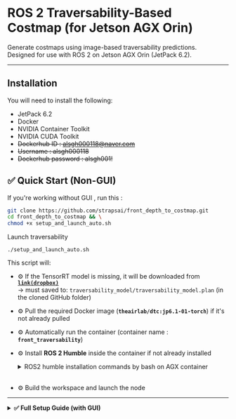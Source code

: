# ROS 2 Traversability-Based Costmap (for Jetson AGX Orin)

Generate costmaps using image-based traversability predictions.  
Designed for use with ROS 2 on Jetson AGX Orin (JetPack 6.2).

---


## Installation

You will need to install the following:
- JetPack 6.2
- Docker
- NVIDIA Container Toolkit
- NVIDIA CUDA Toolkit
- ~~Dockerhub ID : alsgh000118@naver.com~~
- ~~Username : alsgh000118~~
- ~~Dockerhub password : alsgh001!~~




## ✅ Quick Start (Non-GUI)

If you're working without GUI , run this :

```bash
git clone https://github.com/strapsai/front_depth_to_costmap.git
cd front_depth_to_costmap && \
chmod +x setup_and_launch_auto.sh
```

Launch traversability
```
./setup_and_launch_auto.sh
```
This script will:

- ⚙️ If the TensorRT model is missing, it will be downloaded from [**`link(dropbox)`**](https://www.dropbox.com/scl/fi/xxjtu4hzdb5f8qwu27ack/traversability_model.plan?rlkey=8n7udgy6l8vlt3sm3fo57odiy&st=aukug1k4&dl=1)  
  → must saved to: `traversability_model/traversability_model.plan` (in the cloned GitHub folder)  

- ⚙️ Pull the required Docker image (**`theairlab/dtc:jp6.1-01-torch`**) if it's not already pulled

- ⚙️ Automatically run the container (container name : **`front_traversability`**)

- ⚙️ Install **ROS 2 Humble** inside the container if not already installed
  <details>
      <summary>ROS2 humble installation commands by bash on AGX container</summary>

      bash -c '
      set -e

      apt update && apt install -y curl gnupg lsb-release locales

      locale-gen en_US en_US.UTF-8
      update-locale LC_ALL=en_US.UTF-8 LANG=en_US.UTF-8
      export LANG=en_US.UTF-8

      curl -sSL https://raw.githubusercontent.com/ros/rosdistro/master/ros.asc | \
        gpg --dearmor -o /usr/share/keyrings/ros-archive-keyring.gpg

      echo "deb [arch=arm64 signed-by=/usr/share/keyrings/ros-archive-keyring.gpg] \
        http://packages.ros.org/ros2/ubuntu $(lsb_release -cs) main" > /etc/apt/sources.list.d/ros2.list

      apt update
      apt install -y ros-humble-desktop python3-colcon-common-extensions

      echo "source /opt/ros/humble/setup.bash" >> ~/.bashrc
      source /opt/ros/humble/setup.bash
      '

    
    </details>
  <br>

    
- ⚙️ Build the workspace and launch the node

---

<details>
<summary><strong>✅ Full Setup Guide (with GUI)</strong></summary>

## Setup

### (1) Clone the Repository

```bash
(local)$ git clone https://github.com/strapsai/front_depth_to_costmap.git
```



### (2) Download the inference model file
```bash
(local)$ cd front_depth_to_costmap/depth_to_pointcloud_pub/depth_to_pointcloud_pub/
(local)$ wget -O traversability_model.plan "https://www.dropbox.com/scl/fi/enco8hvk3g8625k0ql0er/3_dynamic.plan?rlkey=v3qt0anisfueyehx6y2due8e3&st=8szhpe7g&dl=1" 
```

### (3) Build the Docker Container
```bash
(local)$ docker login -u alsgh000118 -p alsgh001!` docker.io
```

```bash
(local)$ cd ../../docker
(local)$ docker pull alsgh000118/rcv-dtc:0.51
(local)$ ./run_mhlee-rcv-dtc-0.5.sh
```

### (4) In Docker command shell, Check the ORIN GPU Conditions
```bash
(local)$ sudo docker cp /usr/bin/tegrastats <container ID>:/usr/bin/tegrastats
(docker)$ tegrastats | grep gpu
```


### (5) Setup the Workspace

```bash
(docker)$ cd docker
(docker)$ ./setup.sh
```


### (6) Build the Workspace

```bash
(docker)$ cd /home/ros/workspace/
(docker)$ source /opt/ros/humble/setup.bash
(docker)$ colcon build --symlink-install
(docker)$ source install/setup.bash
(docker)$ source /opt/ros/humble/setup.bash

 If you see a build error like "could not find package `ament_cmake`", run `source /opt/ros/humble/setup.bash` and try building again.
```




## (7) Jetson Boot: Auto-Start Docker Container & ROS2 Launch

### 1. Set Execution Permission for Container Script

```bash
(docker)$ sudo chmod 775 /home/ros/workspace/src/front_depth_to_costmap/docker/autostart_in_container.sh
```


### 2. Register systemd Service (on host machine)

#### (1) Create service file

```bash
(local)$ nano custom_script_run.service
```

#### (2) edit username and paths accordingly 

- you need to **modify** `User=` and `ExecStart=` lines :

```ini
[Unit]
Description=Docker Run
Requires=docker.service
After=docker.service

[Service]
Type=forking
User=user_name               # ⚠️ Please change: replace with your Linux username
Restart=on-failure
RestartSec=1s
ExecStart=/full/path/to/current/directory/autostart.sh   # ⚠️ Please change: replace with the absolute path to your autostart.sh script

[Install]
WantedBy=multi-user.target
Save and exit:
```

- Press Ctrl + O, then Enter to save

- Press Ctrl + X to exit nano

#### (3) Register the service

```bash
(local)$ sudo cp custom_script_run.service /etc/systemd/system/
(local)$ sudo systemctl enable custom_script_run.service
```


### 3. Set Execution Permission for Host Script

```bash
(local)$ sudo chmod 775 /full/path/to/current/directory/autostart.sh  # ⚠️ please change the directory

```


### ✅ What happens on reboot?

- Docker container starts automatically  
- ROS2 launch files start automatically

---

<details>
<summary><strong>backup</strong></summary>

<br>


# ROS 2 costmap generated from image-based traversability  (for AGX ORIN)

**Status**: 🚧 Under Development  
---

## Installation

You will need to install the following:
- JetPack 6.2
- Docker
- NVIDIA Container Toolkit
- NVIDIA CUDA Toolkit
- Dockerhub ID : alsgh000118@naver.com
- Username : alsgh000118
- Dockerhub password : alsgh001!

## Setup

### (1) Clone the Repository

```bash
(local)$ git clone https://github.com/strapsai/front_depth_to_costmap.git
```



### (2) Build the Docker Container
```bash
(local)$ docker login -u <Username> -p <Password> docker.io
```

```bash
(local)$ cd depth_to_elevation_map/docker
(local)$ docker pull alsgh000118/rcv-dtc:0.51
(local)$ ./run_mhlee-rcv-dtc-0.5.sh
```

### (3) In Docker command shell, Check the ORIN GPU Conditions
```bash
(local)$ sudo docker cp /usr/bin/tegrastats <container ID>:/usr/bin/tegrastats
(docker)$ tegrastats | grep gpu
```


### (4) Setup the Workspace

```bash
(docker)$ cd docker
(docker)$ ./setup.sh
```

<details>
<summary><strong>(4-1) Errors During Installation in Docker Environment</strong></summary>

(docker)

- If simple-parsing install error (Already applied, May. 29. 2025)
  ```bash
  ERROR: Cannot locate rosdep definition for simple-parsing
  This error is caused by [ Filename:, Line: ]
  This code was commented.
  ```

- ament_python install error (Already applied, May. 29. 2025)
  ```bash
  ERROR: Cannot locate rosdep definition for ament_python
  The error was resolved by commenting out ament_python in the package.xml of the depth_to_pointcloud_pub package.
  This error is caused by [ Filename: depth_to_elevation_map/depth_to_pointcloud_pub/package.xml, Line: 10~12 ]
  This code was commented.
  ```

- Gazebo package install error (Already applied, May. 29. 2025)
  ```bash
  This error can be resolved by modifying setup.sh as follows:
  rosdep install --from-paths src --ignore-src -y -r --rosdistro humble --skip-keys="gazebo_ros_pkgs ros-humble-gazebo-ros-pkgs"
  ```

</details>


### (5) Build the Workspace

```bash
(docker)$ cd /home/ros/workspace/
(docker)$ source /opt/ros/humble/setup.bash
(docker)$ colcon build --symlink-install
(docker)$ source install/setup.bash
(docker)$ source /opt/ros/humble/setup.bash

 If you see a build error like "could not find package `ament_cmake`", run `source /opt/ros/humble/setup.bash` and try building again.
```



## Running the Demo


### TERMINAL 1. Play the `.mcap` data in Local or Docker
<s> docker cp <host_path> elevation_mapping_cupy:/home/ros/workspace/src/elevation_mapping_cupy/ </s>

Before run the .mcap file, you should install following package.
```bash
(local or docker)$ sudo apt update
(local or docker)$ sudo apt install ros-humble-rosbag2-storage-mcap

# if you use [local], you should install following package.
(local)$ sudo apt update
(local)$ sudo apt install ros-humble-rmw-cyclonedds-cpp

(local or docker)$ export RMW_IMPLEMENTATION=rmw_cyclonedds_cpp
(local or docker)$ source /opt/ros/humble/setup.bash
(local or docker)$ ros2 bag play data.mcap
```

### TERMINAL 2. Launch the `elevation_mapping_cupy` node

In the terminal where you built the workspace, 
```bash
(docker)$ export RMW_IMPLEMENTATION=rmw_cyclonedds_cpp
(docker)$ ros2 launch elevation_mapping_cupy elevation_mapping_cupy.launch.py
```

### TERMINAL 3. Launch the `traversability_to_occupancygrid` node inside the container

Convert frontleft, frontright depth data into merged point cloud.

Run `setup.bash` only on the first try.

```bash
(local)$ docker exec -it front_depth_costmap bash
(docker)$ cd /home/ros/workspace/
(docker)$ source install/setup.bash 
(docker)$ source /opt/ros/humble/setup.bash
(docker)$ export RMW_IMPLEMENTATION=rmw_cyclonedds_cpp
(docker)$ ros2 launch depth_to_pointcloud_pub traversability_to_occupancygrid.launch.py


```




### (Option) (Fourth terminal) play the 'image'

To play the image synchronized with the rosbag, run:

```bash
docker exec -it elevation_mapping_cupy bash
python3 image_play.py
```


## Elevation Mapping Cupy Setting

### 1. Single Pointcloud Mode

To enable single pointcloud mode, set the following parameter to true.

To accumulate pointclouds over time, set it to false instead:
```yaml
clear_map_before_update: true # or false
```

in the configuration file:

```
/home/ros/workspace/src/elevation_mapping_cupy/elevation_mapping_cupy/config/core/core_param.yaml
```


## ⚠️ Notes
### 1. If "ros2 topic list" shows the topics but "ros2 topic echo <topic/name>" prints nothing (possibly due to communication issues)
- In the author's case, this was resolved by, 
```
(local) sudo apt update
(local) sudo apt install ros-humble-rmw-cyclonedds-cpp
(local or docker) export RMW_IMPLEMENTATION=rmw_cyclonedds_cpp
```
You can replace rmw_cyclonedds_cpp with another implementation like rmw_fastrtps_cpp, depending on your environment.

### 2. If gridmap is not available in the local RViz:
Install the grid map plugin with:

```
(local) sudo apt update
(local) sudo apt install ros-humble-grid-map-rviz-plugin
```

### 3. XAUTH Configuration Commented Out

During `docker run`, XAUTH-related errors frequently occurred,  
so the corresponding configuration was commented out in the script.

If you plan to use GUI tools such as RViz in the future,  
I recommend to **uncomment** the following section and try again:

```bash
XSOCK=/tmp/.X11-unix
XAUTH=/tmp/.docker.xauth
if [ ! -f $XAUTH ]
then
    touch $XAUTH
    xauth_list=$(xauth nlist :0 | sed -e 's/^..../ffff/')
    xauth nlist $DISPLAY | sed -e 's/^..../ffff/' | xauth -f $XAUTH nmerge -
    chmod a+r $XAUTH
fi
```

Also, make sure to **add the following options** to the `RUN_COMMAND`:

```bash
# If using GUI tools, add the following:
  --volume=$XSOCK:$XSOCK:rw \
  --volume=$XAUTH:$XAUTH:rw \
  --env="QT_X11_NO_MITSHM=1" \
  --env="XAUTHORITY=$XAUTH" \
  --env="DISPLAY=$DISPLAY" \

</details>
